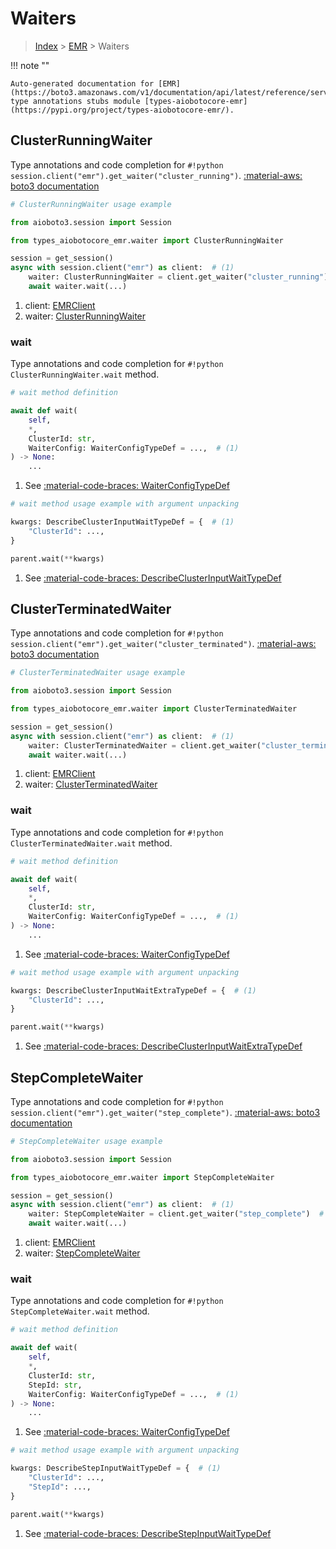 # Waiters

> [Index](../README.md) > [EMR](./README.md) > Waiters

!!! note ""

    Auto-generated documentation for [EMR](https://boto3.amazonaws.com/v1/documentation/api/latest/reference/services/emr.html#emr)
    type annotations stubs module [types-aiobotocore-emr](https://pypi.org/project/types-aiobotocore-emr/).

## ClusterRunningWaiter

Type annotations and code completion for `#!python session.client("emr").get_waiter("cluster_running")`.
[:material-aws: boto3 documentation](https://boto3.amazonaws.com/v1/documentation/api/latest/reference/services/emr/waiter/ClusterRunning.html#EMR.Waiter.ClusterRunning)

```python
# ClusterRunningWaiter usage example

from aioboto3.session import Session

from types_aiobotocore_emr.waiter import ClusterRunningWaiter

session = get_session()
async with session.client("emr") as client:  # (1)
    waiter: ClusterRunningWaiter = client.get_waiter("cluster_running")  # (2)
    await waiter.wait(...)
```

1. client: [EMRClient](./client.md)
2. waiter: [ClusterRunningWaiter](./waiters.md#clusterrunningwaiter)


### wait

Type annotations and code completion for `#!python ClusterRunningWaiter.wait` method.

```python
# wait method definition

await def wait(
    self,
    *,
    ClusterId: str,
    WaiterConfig: WaiterConfigTypeDef = ...,  # (1)
) -> None:
    ...
```

1. See [:material-code-braces: WaiterConfigTypeDef](./type_defs.md#waiterconfigtypedef)


```python
# wait method usage example with argument unpacking

kwargs: DescribeClusterInputWaitTypeDef = {  # (1)
    "ClusterId": ...,
}

parent.wait(**kwargs)
```

1. See [:material-code-braces: DescribeClusterInputWaitTypeDef](./type_defs.md#describeclusterinputwaittypedef)
## ClusterTerminatedWaiter

Type annotations and code completion for `#!python session.client("emr").get_waiter("cluster_terminated")`.
[:material-aws: boto3 documentation](https://boto3.amazonaws.com/v1/documentation/api/latest/reference/services/emr/waiter/ClusterTerminated.html#EMR.Waiter.ClusterTerminated)

```python
# ClusterTerminatedWaiter usage example

from aioboto3.session import Session

from types_aiobotocore_emr.waiter import ClusterTerminatedWaiter

session = get_session()
async with session.client("emr") as client:  # (1)
    waiter: ClusterTerminatedWaiter = client.get_waiter("cluster_terminated")  # (2)
    await waiter.wait(...)
```

1. client: [EMRClient](./client.md)
2. waiter: [ClusterTerminatedWaiter](./waiters.md#clusterterminatedwaiter)


### wait

Type annotations and code completion for `#!python ClusterTerminatedWaiter.wait` method.

```python
# wait method definition

await def wait(
    self,
    *,
    ClusterId: str,
    WaiterConfig: WaiterConfigTypeDef = ...,  # (1)
) -> None:
    ...
```

1. See [:material-code-braces: WaiterConfigTypeDef](./type_defs.md#waiterconfigtypedef)


```python
# wait method usage example with argument unpacking

kwargs: DescribeClusterInputWaitExtraTypeDef = {  # (1)
    "ClusterId": ...,
}

parent.wait(**kwargs)
```

1. See [:material-code-braces: DescribeClusterInputWaitExtraTypeDef](./type_defs.md#describeclusterinputwaitextratypedef)
## StepCompleteWaiter

Type annotations and code completion for `#!python session.client("emr").get_waiter("step_complete")`.
[:material-aws: boto3 documentation](https://boto3.amazonaws.com/v1/documentation/api/latest/reference/services/emr/waiter/StepComplete.html#EMR.Waiter.StepComplete)

```python
# StepCompleteWaiter usage example

from aioboto3.session import Session

from types_aiobotocore_emr.waiter import StepCompleteWaiter

session = get_session()
async with session.client("emr") as client:  # (1)
    waiter: StepCompleteWaiter = client.get_waiter("step_complete")  # (2)
    await waiter.wait(...)
```

1. client: [EMRClient](./client.md)
2. waiter: [StepCompleteWaiter](./waiters.md#stepcompletewaiter)


### wait

Type annotations and code completion for `#!python StepCompleteWaiter.wait` method.

```python
# wait method definition

await def wait(
    self,
    *,
    ClusterId: str,
    StepId: str,
    WaiterConfig: WaiterConfigTypeDef = ...,  # (1)
) -> None:
    ...
```

1. See [:material-code-braces: WaiterConfigTypeDef](./type_defs.md#waiterconfigtypedef)


```python
# wait method usage example with argument unpacking

kwargs: DescribeStepInputWaitTypeDef = {  # (1)
    "ClusterId": ...,
    "StepId": ...,
}

parent.wait(**kwargs)
```

1. See [:material-code-braces: DescribeStepInputWaitTypeDef](./type_defs.md#describestepinputwaittypedef)
